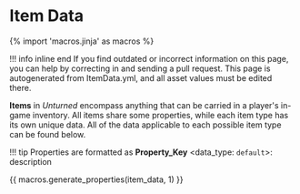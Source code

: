 # Item Data

{% import 'macros.jinja' as macros %}

!!! info inline end
    If you find outdated or incorrect information on this page, you can help by correcting in and sending a pull request. This page is autogenerated from ItemData.yml, and all asset values must be edited there.

__Items__ in _Unturned_ encompass anything that can be carried in a player's in-game inventory. All items share some properties, while each item type has its own unique data. All of the data applicable to each possible item type can be found below.

!!! tip
    Properties are formatted as **Property_Key** \<data_type: `default`\>: description


{{ macros.generate_properties(item_data, 1) }}